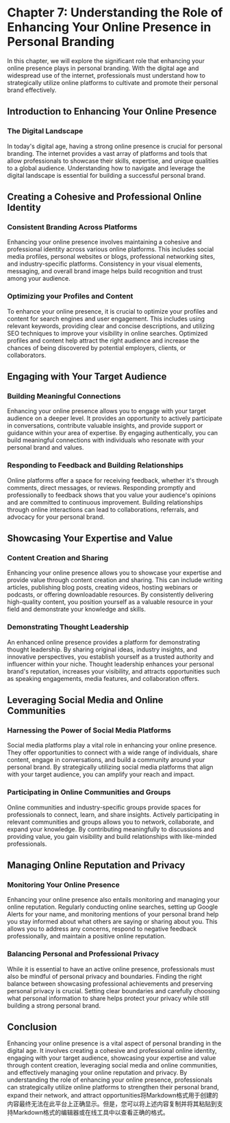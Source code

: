 Chapter 7: Understanding the Role of Enhancing Your Online Presence in Personal Branding
========================================================================================

In this chapter, we will explore the significant role that enhancing your online presence plays in personal branding. With the digital age and widespread use of the internet, professionals must understand how to strategically utilize online platforms to cultivate and promote their personal brand effectively.

Introduction to Enhancing Your Online Presence
----------------------------------------------

### The Digital Landscape

In today's digital age, having a strong online presence is crucial for personal branding. The internet provides a vast array of platforms and tools that allow professionals to showcase their skills, expertise, and unique qualities to a global audience. Understanding how to navigate and leverage the digital landscape is essential for building a successful personal brand.

Creating a Cohesive and Professional Online Identity
----------------------------------------------------

### Consistent Branding Across Platforms

Enhancing your online presence involves maintaining a cohesive and professional identity across various online platforms. This includes social media profiles, personal websites or blogs, professional networking sites, and industry-specific platforms. Consistency in your visual elements, messaging, and overall brand image helps build recognition and trust among your audience.

### Optimizing your Profiles and Content

To enhance your online presence, it is crucial to optimize your profiles and content for search engines and user engagement. This includes using relevant keywords, providing clear and concise descriptions, and utilizing SEO techniques to improve your visibility in online searches. Optimized profiles and content help attract the right audience and increase the chances of being discovered by potential employers, clients, or collaborators.

Engaging with Your Target Audience
----------------------------------

### Building Meaningful Connections

Enhancing your online presence allows you to engage with your target audience on a deeper level. It provides an opportunity to actively participate in conversations, contribute valuable insights, and provide support or guidance within your area of expertise. By engaging authentically, you can build meaningful connections with individuals who resonate with your personal brand and values.

### Responding to Feedback and Building Relationships

Online platforms offer a space for receiving feedback, whether it's through comments, direct messages, or reviews. Responding promptly and professionally to feedback shows that you value your audience's opinions and are committed to continuous improvement. Building relationships through online interactions can lead to collaborations, referrals, and advocacy for your personal brand.

Showcasing Your Expertise and Value
-----------------------------------

### Content Creation and Sharing

Enhancing your online presence allows you to showcase your expertise and provide value through content creation and sharing. This can include writing articles, publishing blog posts, creating videos, hosting webinars or podcasts, or offering downloadable resources. By consistently delivering high-quality content, you position yourself as a valuable resource in your field and demonstrate your knowledge and skills.

### Demonstrating Thought Leadership

An enhanced online presence provides a platform for demonstrating thought leadership. By sharing original ideas, industry insights, and innovative perspectives, you establish yourself as a trusted authority and influencer within your niche. Thought leadership enhances your personal brand's reputation, increases your visibility, and attracts opportunities such as speaking engagements, media features, and collaboration offers.

Leveraging Social Media and Online Communities
----------------------------------------------

### Harnessing the Power of Social Media Platforms

Social media platforms play a vital role in enhancing your online presence. They offer opportunities to connect with a wide range of individuals, share content, engage in conversations, and build a community around your personal brand. By strategically utilizing social media platforms that align with your target audience, you can amplify your reach and impact.

### Participating in Online Communities and Groups

Online communities and industry-specific groups provide spaces for professionals to connect, learn, and share insights. Actively participating in relevant communities and groups allows you to network, collaborate, and expand your knowledge. By contributing meaningfully to discussions and providing value, you gain visibility and build relationships with like-minded professionals.

Managing Online Reputation and Privacy
--------------------------------------

### Monitoring Your Online Presence

Enhancing your online presence also entails monitoring and managing your online reputation. Regularly conducting online searches, setting up Google Alerts for your name, and monitoring mentions of your personal brand help you stay informed about what others are saying or sharing about you. This allows you to address any concerns, respond to negative feedback professionally, and maintain a positive online reputation.

### Balancing Personal and Professional Privacy

While it is essential to have an active online presence, professionals must also be mindful of personal privacy and boundaries. Finding the right balance between showcasing professional achievements and preserving personal privacy is crucial. Setting clear boundaries and carefully choosing what personal information to share helps protect your privacy while still building a strong personal brand.

Conclusion
----------

Enhancing your online presence is a vital aspect of personal branding in the digital age. It involves creating a cohesive and professional online identity, engaging with your target audience, showcasing your expertise and value through content creation, leveraging social media and online communities, and effectively managing your online reputation and privacy. By understanding the role of enhancing your online presence, professionals can strategically utilize online platforms to strengthen their personal brand, expand their network, and attract opportunities将Markdown格式用于创建的内容最终无法在此平台上正确显示。但是，您可以将上述内容复制并将其粘贴到支持Markdown格式的编辑器或在线工具中以查看正确的格式。
